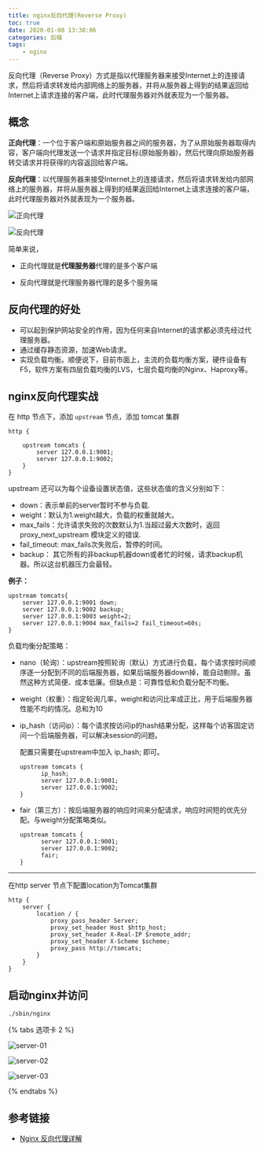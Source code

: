 ```yaml
---
title: nginx反向代理(Reverse Proxy)
toc: true
date: 2020-01-08 13:38:06
categories: 后端
tags:
    - nginx
---
```




反向代理（Reverse Proxy）方式是指以代理服务器来接受Internet上的连接请求，然后将请求转发给内部网络上的服务器，并将从服务器上得到的结果返回给Internet上请求连接的客户端，此时代理服务器对外就表现为一个服务器。

<!-- more -->

## 概念

**正向代理**：一个位于客户端和原始服务器之间的服务器，为了从原始服务器取得内容，客户端向代理发送一个请求并指定目标(原始服务器)，然后代理向原始服务器转交请求并将获得的内容返回给客户端。

**反向代理**：以代理服务器来接受Internet上的连接请求，然后将请求转发给内部网络上的服务器，并将从服务器上得到的结果返回给Internet上请求连接的客户端，此时代理服务器对外就表现为一个服务器。



![正向代理](1.png)



![反向代理](2.png)



简单来说，

- 正向代理就是**代理服务器**代理的是多个客户端

- 反向代理就是代理服务器代理的是多个服务端

## 反向代理的好处

- 可以起到保护网站安全的作用，因为任何来自Internet的请求都必须先经过代理服务器。
- 通过缓存静态资源，加速Web请求。
- 实现负载均衡。顺便说下，目前市面上，主流的负载均衡方案，硬件设备有F5，软件方案有四层负载均衡的LVS，七层负载均衡的Nginx、Haproxy等。



## nginx反向代理实战

在 http 节点下，添加 `upstream` 节点，添加 tomcat 集群

```
http {
	
	upstream tomcats {
        server 127.0.0.1:9001;
        server 127.0.0.1:9002;
    }
}
```

upstream 还可以为每个设备设置状态值，这些状态值的含义分别如下：

- down：表示单前的server暂时不参与负载.
- weight：默认为1.weight越大，负载的权重就越大。
- max_fails：允许请求失败的次数默认为1.当超过最大次数时，返回proxy_next_upstream 模块定义的错误.
- fail_timeout: max_fails次失败后，暂停的时间。
- backup： 其它所有的非backup机器down或者忙的时候，请求backup机器。所以这台机器压力会最轻。

**例子：**

	upstream tomcats{
		server 127.0.0.1:9001 down;
		server 127.0.0.1:9002 backup;
		server 127.0.0.1:9003 weight=2;
		server 127.0.0.1:9004 max_fails=2 fail_timeout=60s;   
	}


负载均衡分配策略：

- nano（轮询）：upstream按照轮询（默认）方式进行负载，每个请求按时间顺序逐一分配到不同的后端服务器，如果后端服务器down掉，能自动剔除。虽然这种方式简便、成本低廉。但缺点是：可靠性低和负载分配不均衡。

- weight（权重）：指定轮询几率，weight和访问比率成正比，用于后端服务器性能不均的情况。总和为10

- ip_hash（访问ip）：每个请求按访问ip的hash结果分配，这样每个访客固定访问一个后端服务器，可以解决session的问题。

  配置只需要在upstream中加入 ip_hash; 即可。

  ```
  upstream tomcats {
        ip_hash;
        server 127.0.0.1:9001;
        server 127.0.0.1:9002;
  }
  ```

  

- fair（第三方）：按后端服务器的响应时间来分配请求，响应时间短的优先分配。与weight分配策略类似。

  ```
  upstream tomcats {
        server 127.0.0.1:9001;
        server 127.0.0.1:9002;
        fair;
  }
  ```

  

---



在http server 节点下配置location为Tomcat集群

```
http {
	server {
		location / {
            proxy_pass_header Server;
            proxy_set_header Host $http_host;
            proxy_set_header X-Real-IP $remote_addr;
            proxy_set_header X-Scheme $scheme;
            proxy_pass http://tomcats;
        }
	}
}
```



## 启动nginx并访问

```bash
./sbin/nginx
```

{% tabs 选项卡 2 %}
<!-- tab server-01 -->
![server-01](3.png)
<!-- endtab -->
<!-- tab server-02 -->
![server-02](4.png)
<!-- endtab -->
<!-- tab server-03 -->
![server-03](5.png)
<!-- endtab -->
{% endtabs %}





## 参考链接

- [Nginx 反向代理详解](https://juejin.im/entry/57fb07b0816dfa0056c0ada8)

